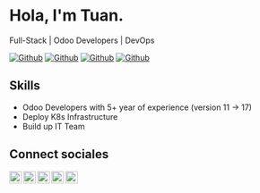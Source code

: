 
# Hola, I'm Tuan.

Full-Stack | Odoo Developers | DevOps 

[![Github](https://img.shields.io/github/followers/tuanle96?style=social)](https://github.com/tuanle96)
[![Github](https://img.shields.io/github/last-commit/tuanle96/tuanle96)](https://github.com/tuanle96/tuanle96)
[![Github](https://img.shields.io/github/stars/trunghieuvn/flutter-clean-architecture?style=social)](https://github.com/trunghieuvn/trunghieuvn)
[![Github](https://img.shields.io/github/watchers/tuanle96/tuanle96?style=social)](https://github.com/trunghieuvn/trunghieuvn)


## Skills

- Odoo Developers with 5+ year of experience (version 11 -> 17)
- Deploy K8s Infrastructure
- Build up IT Team


## Connect sociales

<a href="https://www.linkedin.com/in/justin-tuan/u/">
  <img align="left" alt="Linkdein" width="22px" src="https://cdn.jsdelivr.net/npm/simple-icons@v3/icons/linkedin.svg" />
</a>
<a href="https://github.com/tuanle96/">
  <img align="left" alt="Github" width="22px" src="https://img.icons8.com/fluent/48/000000/github.png"/>
</a>
<a href="https://t.me/letuan96">
  <img align="left" alt="Telegram" width="22px" src="https://img.icons8.com/fluent/48/000000/telegram-app.png"/>
</a>

<a href="mailto:justin.le.1105@gmail.com">
  <img align="left" alt="Gmail" width="22px" src="https://img.icons8.com/fluent/48/000000/gmail.png"/>
</a>
<a href="https://www.facebook.com/anh.tuan.le.15">
  <img align="left" alt="Facebook" width="22px" src="https://img.icons8.com/android/24/000000/facebook.png"/>
</a>
